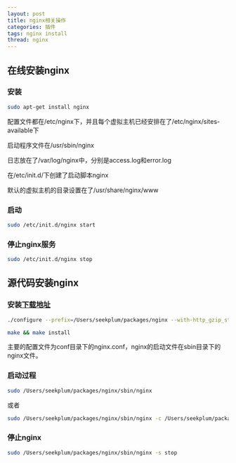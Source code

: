 ```yaml
---
layout: post
title: nginx相关操作
categories: 插件
tags: nginx install
thread: nginx
---
```


## 在线安装nginx

### 安装

```bash
sudo apt-get install nginx
```

配置文件都在/etc/nginx下，并且每个虚拟主机已经安排在了/etc/nginx/sites-available下

启动程序文件在/usr/sbin/nginx

日志放在了/var/log/nginx中，分别是access.log和error.log

在/etc/init.d/下创建了启动脚本nginx

默认的虚拟主机的目录设置在了/usr/share/nginx/www

### 启动

```bash
sudo /etc/init.d/nginx start
```

### 停止nginx服务

```bash
sudo /etc/init.d/nginx stop
```

## 源代码安装nginx

### 安装[下载地址](http://nginx.org/download/)

```bash
./configure --prefix=/Users/seekplum/packages/nginx --with-http_gzip_static_module

make && make install
```

主要的配置文件为conf目录下的nginx.conf，nginx的启动文件在sbin目录下的nginx文件。

### 启动过程

```bash
sudo /Users/seekplum/packages/nginx/sbin/nginx
```

或者

```bash
sudo /Users/seekplum/packages/nginx/sbin/nginx -c /Users/seekplum/packages/nginx/conf/nginx.conf
```

### 停止nginx

```bash
sudo /Users/seekplum/packages/nginx/sbin/nginx -s stop
```
